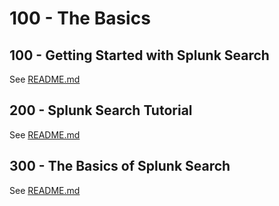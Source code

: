 # 100 - The Basics

## 100 - Getting Started with Splunk Search

See [README.md](./100/README.md)

## 200 - Splunk Search Tutorial

See [README.md](./200/README.md)

## 300 - The Basics of Splunk Search

See [README.md](./300/README.md)